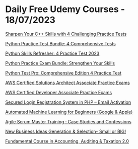 # Daily Free Udemy Courses - 18/07/2023

[Sharpen Your C++ Skills with 4 Challenging Practice Tests](https://www.udemy.com/course/sharpen-your-c-skills-with-4-challenging-practice-tests/?couponCode=Z0X95K)
[Python Practice Test Bundle: 4 Comprehensive Tests](https://www.udemy.com/course/python-practice-test-bundle-4-comprehensive-tests/?couponCode=B6FJ9S)
[Python Skills Refresher: 4 Practice Test 2023](https://www.udemy.com/course/python-skills-refresher-4-practice-test-2023/?couponCode=M9SZY4)
[Python Practice Exam Bundle: Strengthen Your Skills](https://www.udemy.com/course/python-practice-exam-bundle-strengthen-your-skills/?couponCode=YJ5WSD)
[Python Test Pro: Comprehensive Edition 4 Practice Test](https://www.udemy.com/course/python-test-pro-comprehensive-edition-4-practice-test/?couponCode=O11ONA)
[AWS Certified Solutions Architect Associate Practice Exams](https://www.udemy.com/course/aws-certified-solutions-architect-associate-practice-exams-fc/?couponCode=FAE77DB30B6AFE1807BE)
[AWS Certified Developer Associate Practice Exams](https://www.udemy.com/course/aws-certified-developer-associate-practice-exams-new/?couponCode=2104966C04AD064C3F2B)
[Secured Login Registration System in PHP – Email Activation](https://www.udemy.com/course/secured-login-registration-system-in-php/?couponCode=0B1C5DDDEBE5431F7E26)
[Automated Machine Learning for Beginners (Google & Apple)](https://www.udemy.com/course/automl-for-ai-powered-professionals/?couponCode=SMARTCOUPON)
[Agile Scrum Master Training : Case Studies and Confessions](https://www.udemy.com/course/scrum-case-studies/?couponCode=CASESTDY_170723)
[New Business Ideas Generation & Selection- Small or BIG!](https://www.udemy.com/course/learn-and-generate-select-right-business-ideas/?couponCode=B5D74202797B34A2301D)
[Fundamental Course in Accounting, Auditing & Taxation 2.0](https://www.udemy.com/course/financial-accounting-auditing-taxation/?couponCode=8B1D289F92A4C02E3437)

